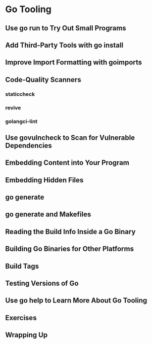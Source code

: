 # Go Tooling

## Use go run to Try Out Small Programs

## Add Third-Party Tools with go install

## Improve Import Formatting with goimports

## Code-Quality Scanners

### staticcheck

### revive

### golangci-lint

## Use govulncheck to Scan for Vulnerable Dependencies

## Embedding Content into Your Program

## Embedding Hidden Files

## go generate

## go generate and Makefiles

## Reading the Build Info Inside a Go Binary

## Building Go Binaries for Other Platforms

## Build Tags

## Testing Versions of Go

## Use go help to Learn More About Go Tooling

## Exercises

## Wrapping Up
